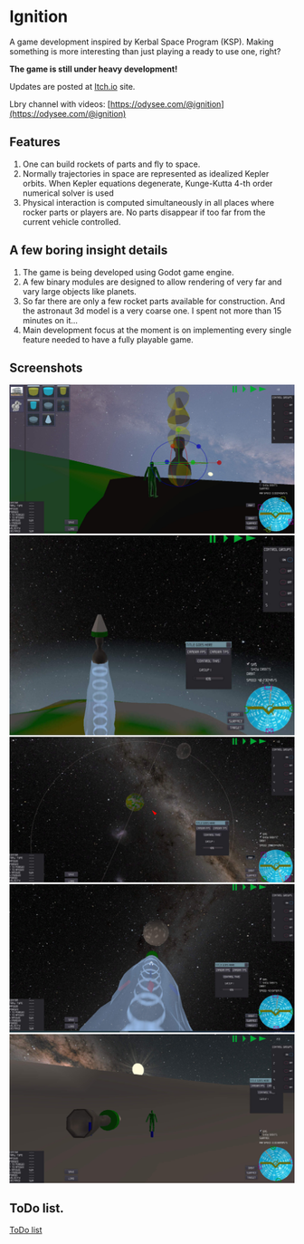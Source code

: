 
# Ignition

A game development inspired by Kerbal Space Program (KSP). Making something is more interesting than just playing a ready to use one, right?

**The game is still under heavy development!** 

Updates are posted at [Itch.io](https://litedictteam.itch.io/ignition) site.

Lbry channel with videos: [https://odysee.com/@ignition](https://odysee.com/@ignition)

## Features

1. One can build rockets of parts and fly to space.
2. Normally trajectories in space are represented as idealized Kepler orbits. When Kepler equations degenerate, Kunge-Kutta 4-th order numerical solver is used
3. Physical interaction is computed simultaneously in all places where rocker parts or players are. No parts disappear if too far from the current vehicle controlled. 


## A few boring insight details

1. The game is being developed using Godot game engine.
2. A few binary modules are designed to allow rendering of very far and vary large objects like planets.
3. So far there are only a few rocket parts available for construction. And the astronaut 3d model is a very coarse one. I spent not more than 15 minutes on it... 
4. Main development focus at the moment is on implementing every single feature needed to have a fully playable game.

## Screenshots
![construction](docs/images/contruction.jpg)
![take off](docs/images/take_off.jpg)
![orbits](docs/images/orbits.jpg)
![towards_the_moon](docs/images/towards_the_moon.jpg)
![sunset_on_the_moon](docs/images/sunset_on_the_moon.jpg)


## ToDo list.
[ToDo list](docs/todo.md)







